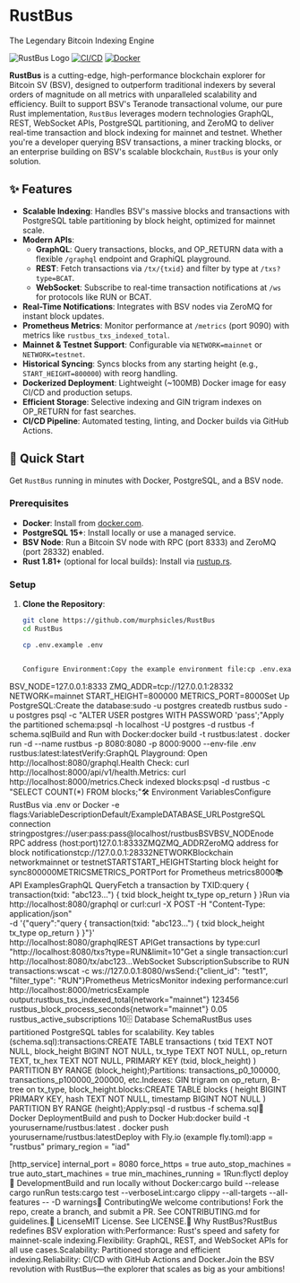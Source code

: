 # RustBus
The Legendary Bitcoin Indexing Engine

![RustBus Logo](https://img.shields.io/badge/RustBus-BSV%20Explorer-blue) [![CI/CD](https://github.com/murphsicles/RustBus/actions/workflows/ci.yml/badge.svg)](https://github.com/murphsicles/RustBus/actions) [![Docker](https://img.shields.io/docker/pulls/rustbus.svg)](https://hub.docker.com/r/rustbus)

**RustBus** is a cutting-edge, high-performance blockchain explorer for Bitcoin SV (BSV), designed to outperform traditional indexers by several orders of magnitude on all metrics with unparalleled scalability and efficiency. Built to support BSV's Teranode transactional volume, our pure Rust implementation, `RustBus` leverages modern technologies GraphQL, REST, WebSocket APIs, PostgreSQL partitioning, and ZeroMQ to deliver real-time transaction and block indexing for mainnet and testnet. Whether you're a developer querying BSV transactions, a miner tracking blocks, or an enterprise building on BSV's scalable blockchain, `RustBus` is your only solution.

## ✨ Features

- **Scalable Indexing**: Handles BSV's massive blocks and transactions with PostgreSQL table partitioning by block height, optimized for mainnet scale.
- **Modern APIs**:
  - **GraphQL**: Query transactions, blocks, and OP_RETURN data with a flexible `/graphql` endpoint and GraphiQL playground.
  - **REST**: Fetch transactions via `/tx/{txid}` and filter by type at `/txs?type=BCAT`.
  - **WebSocket**: Subscribe to real-time transaction notifications at `/ws` for protocols like RUN or BCAT.
- **Real-Time Notifications**: Integrates with BSV nodes via ZeroMQ for instant block updates.
- **Prometheus Metrics**: Monitor performance at `/metrics` (port 9090) with metrics like `rustbus_txs_indexed_total`.
- **Mainnet & Testnet Support**: Configurable via `NETWORK=mainnet` or `NETWORK=testnet`.
- **Historical Syncing**: Syncs blocks from any starting height (e.g., `START_HEIGHT=800000`) with reorg handling.
- **Dockerized Deployment**: Lightweight (~100MB) Docker image for easy CI/CD and production setups.
- **Efficient Storage**: Selective indexing and GIN trigram indexes on OP_RETURN for fast searches.
- **CI/CD Pipeline**: Automated testing, linting, and Docker builds via GitHub Actions.

## 🚀 Quick Start

Get `RustBus` running in minutes with Docker, PostgreSQL, and a BSV node.

### Prerequisites

- **Docker**: Install from [docker.com](https://www.docker.com/get-started).
- **PostgreSQL 15+**: Install locally or use a managed service.
- **BSV Node**: Run a Bitcoin SV node with RPC (port 8333) and ZeroMQ (port 28332) enabled.
- **Rust 1.81+** (optional for local builds): Install via [rustup.rs](https://rustup.rs).

### Setup

1. **Clone the Repository**:
   ```bash
   git clone https://github.com/murphsicles/RustBus
   cd RustBus
   ```
   ```bash
   cp .env.example .env


   Configure Environment:Copy the example environment file:cp .env.example .envEdit .env with your settings:DATABASE_URL=postgres://user:pass@localhost/rustbus
BSV_NODE=127.0.0.1:8333
ZMQ_ADDR=tcp://127.0.0.1:28332
NETWORK=mainnet
START_HEIGHT=800000
METRICS_PORT=8000Set Up PostgreSQL:Create the database:sudo -u postgres createdb rustbus
sudo -u postgres psql -c "ALTER USER postgres WITH PASSWORD 'pass';"Apply the partitioned schema:psql -h localhost -U postgres -d rustbus -f schema.sqlBuild and Run with Docker:docker build -t rustbus:latest .
docker run -d --name rustbus -p 8080:8080 -p 8000:9000 --env-file .env rustbus:latest:latestVerify:GraphQL Playground: Open http://localhost:8080/graphql.Health Check: curl http://localhost:8000/api/v1/health.Metrics: curl http://localhost:8000/metrics.Check indexed blocks:psql -d rustbus -c "SELECT COUNT(*) FROM blocks;"🛠️ Environment VariablesConfigure RustBus via .env or Docker -e flags:VariableDescriptionDefault/ExampleDATABASE_URLPostgreSQL connection stringpostgres://user:pass:pass@localhost/rustbusBSVBSV_NODEnode RPC address (host:port)127.0.1:8333ZMQZMQ_ADDRZeroMQ address for block notificationstcp://127.0.0.1:28332NETWORKBlockchain networkmainnet or testnetSTARTSTART_HEIGHTStarting block height for sync800000METRICSMETRICS_PORTPort for Prometheus metrics8000📚 API ExamplesGraphQL QueryFetch a transaction by TXID:query {
  transaction(txid: "abc123...") {
    txid
    block_height
    tx_type
    op_return
  }
}Run via http://localhost:8080/graphql or curl:curl -X POST -H "Content-Type: application/json" \
  -d '{"query":"query { transaction(txid: \"abc123...\") { txid block_height tx_type op_return } }"}' \
  http://localhost:8080/graphqlREST APIGet transactions by type:curl "http://localhost:8080/txs?type=RUN&limit=10"Get a single transaction:curl http://localhost:8080/tx/abc123...WebSocket SubscriptionSubscribe to RUN transactions:wscat -c ws://127.0.0.1:8080/wsSend:{"client_id": "test1", "filter_type": "RUN"}Prometheus MetricsMonitor indexing performance:curl http://localhost:8000/metricsExample output:rustbus_txs_indexed_total{network="mainnet"} 123456
rustbus_block_process_seconds{network="mainnet"} 0.05
rustbus_active_subscriptions 10🗄️ Database SchemaRustBus uses partitioned PostgreSQL tables for scalability. Key tables (schema.sql):transactions:CREATE TABLE transactions (
    txid TEXT NOT NULL,
    block_height BIGINT NOT NULL,
    tx_type TEXT NOT NULL,
    op_return TEXT,
    tx_hex TEXT NOT NULL,
    PRIMARY KEY (txid, block_height)
) PARTITION BY RANGE (block_height);Partitions: transactions_p0_100000, transactions_p100000_200000, etc.Indexes: GIN trigram on op_return, B-tree on tx_type, block_height.blocks:CREATE TABLE blocks (
    height BIGINT PRIMARY KEY,
    hash TEXT NOT NULL,
    timestamp BIGINT NOT NULL
) PARTITION BY RANGE (height);Apply:psql -d rustbus -f schema.sql🐳 Docker DeploymentBuild and push to Docker Hub:docker build -t yourusername/rustbus:latest .
docker push yourusername/rustbus:latestDeploy with Fly.io (example fly.toml):app = "rustbus"
primary_region = "iad"

[http_service]
  internal_port = 8080
  force_https = true
  auto_stop_machines = true
  auto_start_machines = true
  min_machines_running = 1Run:flyctl deploy🔧 DevelopmentBuild and run locally without Docker:cargo build --release
cargo runRun tests:cargo test --verboseLint:cargo clippy --all-targets --all-features -- -D warnings🤝 ContributingWe welcome contributions! Fork the repo, create a branch, and submit a PR. See CONTRIBUTING.md for guidelines.📜 LicenseMIT License. See LICENSE.🌟 Why RustBus?RustBus redefines BSV exploration with:Performance: Rust's speed and safety for mainnet-scale indexing.Flexibility: GraphQL, REST, and WebSocket APIs for all use cases.Scalability: Partitioned storage and efficient indexing.Reliability: CI/CD with GitHub Actions and Docker.Join the BSV revolution with RustBus—the explorer that scales as big as your ambitions!
